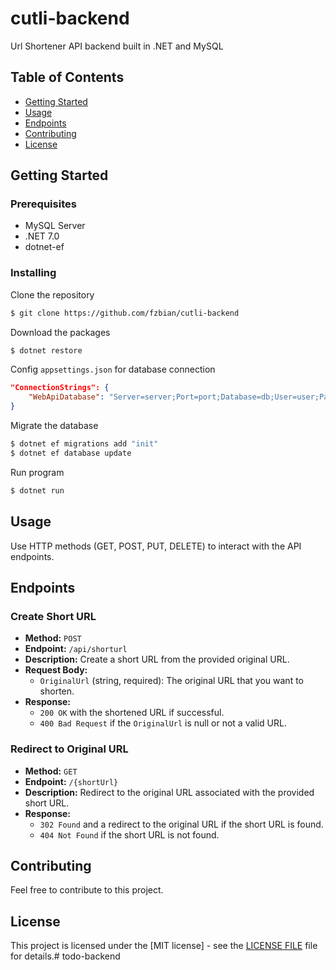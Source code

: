 # cutli-backend

Url Shortener API backend built in .NET and MySQL

## Table of Contents

- [Getting Started](#getting-started)
- [Usage](#usage)
- [Endpoints](#endpoints)
- [Contributing](#contributing)
- [License](#license)

## Getting Started

### Prerequisites

 - MySQL Server
 - .NET 7.0
 - dotnet-ef

### Installing

Clone the repository
```bash
$ git clone https://github.com/fzbian/cutli-backend
```

Download the packages
```bash
$ dotnet restore
```

Config `appsettings.json` for database connection

```json
"ConnectionStrings": {
    "WebApiDatabase": "Server=server;Port=port;Database=db;User=user;Password=pass;"
}
```

Migrate the database
```bash
$ dotnet ef migrations add "init"
$ dotnet ef database update
```

Run program
```bash
$ dotnet run
```

## Usage

Use HTTP methods (GET, POST, PUT, DELETE) to interact with the API endpoints.

## Endpoints

### Create Short URL

- **Method:** `POST`
- **Endpoint:** `/api/shorturl`
- **Description:** Create a short URL from the provided original URL.
- **Request Body:**
  - `OriginalUrl` (string, required): The original URL that you want to shorten.
- **Response:**
  - `200 OK` with the shortened URL if successful.
  - `400 Bad Request` if the `OriginalUrl` is null or not a valid URL.

### Redirect to Original URL

- **Method:** `GET`
- **Endpoint:** `/{shortUrl}`
- **Description:** Redirect to the original URL associated with the provided short URL.
- **Response:**
  - `302 Found` and a redirect to the original URL if the short URL is found.
  - `404 Not Found` if the short URL is not found.

## Contributing

Feel free to contribute to this project.

## License

This project is licensed under the [MIT license] - see the [LICENSE FILE](LICENSE) file for details.# todo-backend